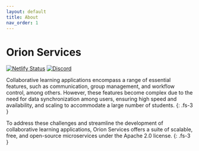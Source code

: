 ```yaml
---
layout: default
title: About
nav_order: 1
---
```


# Orion Services

[![Netlify Status](https://api.netlify.com/api/v1/badges/916a64b5-d2c7-429c-92de-eb07950d86d7/deploy-status)](https://app.netlify.com/sites/orion-services/deploys)
[![Discord](https://img.shields.io/discord/713516488601894922?style=flat&label=Discord&color=%23D8FCD3&link=https%3A%2F%2Fdiscord.com%2Finvite%2FXpyGTZPApN)](https://discord.com/invite/XpyGTZPApN)

Collaborative learning applications encompass a range of essential features,
such as communication, group management, and workflow control, among others.
However, these features become complex due to the need for data synchronization
among users, ensuring high speed and availability, and scaling to accommodate a
large number of students.
{: .fs-3 }

To address these challenges and streamline the development of collaborative
learning applications, Orion Services offers a suite of scalable, free, and
open-source microservices under the Apache 2.0 license.
{: .fs-3 }
